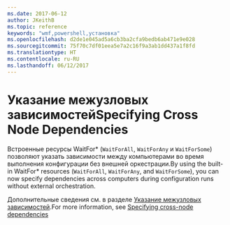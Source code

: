 ```yaml
---
ms.date: 2017-06-12
author: JKeithB
ms.topic: reference
keywords: "wmf,powershell,установка"
ms.openlocfilehash: d2de1e045ad5a6cb3ba2cfa9bedb6ab471e9e028
ms.sourcegitcommit: 75f70c7df01eea5e7a2c16f9a3ab1dd437a1f8fd
ms.translationtype: HT
ms.contentlocale: ru-RU
ms.lasthandoff: 06/12/2017
---
```

# <a name="specifying-cross-node-dependencies"></a><span data-ttu-id="0b9f9-102">Указание межузловых зависимостей</span><span class="sxs-lookup"><span data-stu-id="0b9f9-102">Specifying Cross Node Dependencies</span></span>

<span data-ttu-id="0b9f9-103">Встроенные ресурсы WaitFor\* (`WaitForAll`, `WaitForAny` и `WaitForSome`) позволяют указать зависимости между компьютерами во время выполнения конфигурации без внешней оркестрации.</span><span class="sxs-lookup"><span data-stu-id="0b9f9-103">By using the built-in WaitFor\* resources (`WaitForAll`, `WaitForAny`, and `WaitForSome`), you can now specify dependencies across computers during configuration runs without external orchestration.</span></span> 

<span data-ttu-id="0b9f9-104">Дополнительные сведения см. в разделе [Указание межузловых зависимостей](https://msdn.microsoft.com/powershell/dsc/crossnodedependencies).</span><span class="sxs-lookup"><span data-stu-id="0b9f9-104">For more information, see [Specifying cross-node dependencies](https://msdn.microsoft.com/powershell/dsc/crossnodedependencies)</span></span>

